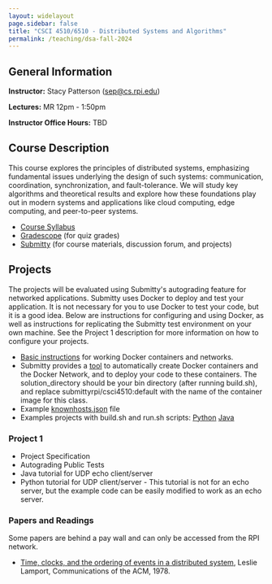 ```yaml
---
layout: widelayout
page.sidebar: false
title: "CSCI 4510/6510 - Distributed Systems and Algorithms"
permalink: /teaching/dsa-fall-2024
---
```



## General Information
**Instructor:** Stacy Patterson (sep@cs.rpi.edu)

**Lectures:** MR 12pm - 1:50pm

**Instructor Office Hours:**  TBD

## Course Description
This course explores the principles of distributed systems, 
emphasizing fundamental issues underlying the design of such systems: 
communication, coordination, synchronization, and fault-tolerance. 
We will study key algorithms and theoretical results
and explore how these foundations play out in modern systems and applications 
like cloud computing, edge computing, and peer-to-peer systems.

- [Course Syllabus](#)
- [Gradescope](https://www.gradescope.com/) (for quiz grades)
- [Submitty](https://submitty.cs.rpi.edu/) (for course materials, discussion forum, and projects)

## Projects
The projects will be evaluated using Submitty's autograding feature for networked applications. 
Submitty uses Docker to deploy and test your application. It is not necessary for you to use 
Docker to test your code, but it is a good idea. Below are instructions for configuring and using Docker, 
as well as instructions for replicating the Submitty test environment on your own machine. 
See the Project 1 description for more information on how to configure your projects.

- [Basic instructions](dsa/docker_info.html) for working Docker containers and networks.
- Submitty provides a [tool](https://github.com/Submitty/StudentTools/tree/main/network_generator) to automatically create Docker containers and the Docker Network, and to deploy your code to these containers. The solution_directory should be your bin directory (after running build.sh), and replace submittyrpi/csci4510:default with the name of the container image for this class.
- Example [knownhosts.json](dsa/knownhosts.json) file
- Examples projects with build.sh and run.sh scripts: [Python](dsa/python.zip)   [Java](java.zip)

### Project 1
- Project Specification
- Autograding Public Tests
 - Java tutorial for UDP echo client/server
 - Python tutorial for UDP client/server - This tutorial is not for an echo server, but the example code can be easily modified to work as an echo server.

### Papers and Readings
Some papers are behind a pay wall and can only be accessed from the RPI network.

- [Time, clocks, and the ordering of events in a distributed system](https://www.microsoft.com/en-us/research/publication/time-clocks-ordering-events-distributed-system/), Leslie Lamport, Communications of the ACM, 1978.



